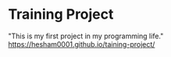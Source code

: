 # Training Project
"This is my first project in my programming life."  
https://hesham0001.github.io/taining-project/

